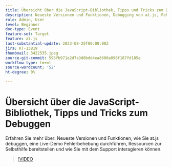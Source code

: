 ```yaml
---
title: Übersicht über die JavaScript-Bibliothek, Tipps und Tricks zum Debuggen
description: Neueste Versionen und Funktionen, Debugging von at.js, Fehlerbehebung bei Live-Demos, Selbsthilfe-Ressourcen und Support-Interaktionen.
role: Admin, User
level: Beginner
doc-type: Event
feature-set: Target
feature: at.js
last-substantial-update: 2023-08-25T00:00:00Z
jira: KT-13819
thumbnail: 3422535.jpeg
source-git-commit: 595fb971e2d7a3d8bdd4ea8608e896f187fd185e
workflow-type: tm+mt
source-wordcount: '52'
ht-degree: 0%

---
```



# Übersicht über die JavaScript-Bibliothek, Tipps und Tricks zum Debuggen

Erfahren Sie mehr über: Neueste Versionen und Funktionen, wie Sie at.js debuggen, eine Live-Demo Fehlerbehebung durchführen, Ressourcen zur Selbsthilfe bereitstellen und wie Sie mit dem Support interagieren können.

>[!VIDEO](https://video.tv.adobe.com/v/3422535/?learn=on)
